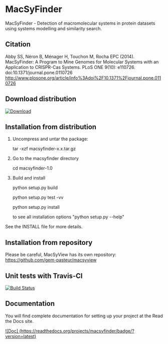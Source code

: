 MacSyFinder
===========

MacSyFinder - Detection of macromolecular systems in protein datasets using systems modelling and similarity search.


Citation
-------- 
Abby SS, Néron B, Ménager H, Touchon M, Rocha EPC (2014). MacSyFinder: A Program to Mine Genomes for Molecular Systems with an Application to CRISPR-Cas Systems. PLoS ONE 9(10): e110726. doi:10.1371/journal.pone.0110726
http://www.plosone.org/article/info%3Adoi%2F10.1371%2Fjournal.pone.0110726


Download distribution
---------------------
 
[ ![Download](https://api.bintray.com/packages/gem-pasteur/MacSyFinder/macsyfinder/images/download.svg) ](https://bintray.com/gem-pasteur/MacSyFinder/macsyfinder/_latestVersion)


Installation from distribution
------------------------------

1. Uncompress and untar the package:

   tar -xzf macsyfinder-x.x.tar.gz

2. Go to the macsyfinder directory
 
    cd macsyfinder-1.0

3. Build and install

    python setup.py build
    
    python setup.py test -vv
    
    python setup.py install

    to see all installation options "python setup.py --help"

See the INSTALL file for more details.


Installation from repository
----------------------------

 Please be careful, MacSyView has its own repository: https://github.com/gem-pasteur/macsyview
 
 
Unit tests with Travis-CI
-------------------------
 [![Build Status](https://travis-ci.org/gem-pasteur/macsyfinder.svg?branch=master)](https://travis-ci.org/gem-pasteur/macsyfinder)


Documentation
-------------

You will find complete documentation for setting up your project at the Read the Docs site.

[![Doc] (https://readthedocs.org/projects/macsyfinder/badge/?version=latest)](http://macsyfinder.readthedocs.org/en/latest/#)

